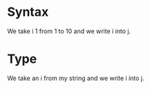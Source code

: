 # Syntax

We take i 1 from 1 to 10 and we write i into j.
<!--    ^
warning: the 'take <name> <expr> from ...' syntax is deprecated [take.syntax.deprecated]
write 'take a i like 1 from ...' instead
-->

# Type

We take an i from my string and we write i into j.
<!--              ^^^^^^^^^
error: invalid take sentence - cannot iterate over source type 'String' [take.source.type]
-->
